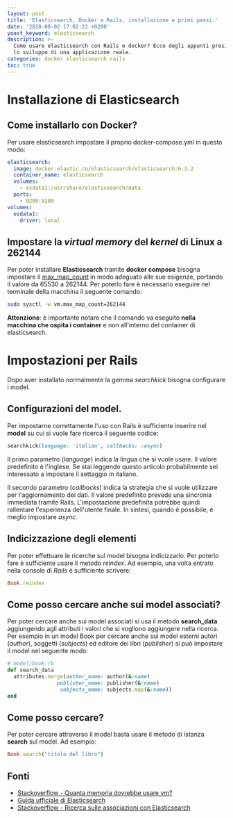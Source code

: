```yaml
---
layout: post
title: 'Elasticsearch, Docker e Rails, installazione e primi passi.'
date: '2018-08-02 17:02:22 +0200'
yoast_keyword: elasticsearch
description: >-
  Come usare elasticsearch con Rails e docker? Ecco degli appunti presi durante
  lo sviluppo di una applicazione reale.
categories: docker elasticsearch rails
toc: true
---
```

# Installazione di Elasticsearch

## Come installarlo con Docker?

Per usare elasticsearch impostare il proprio docker-compose.yml in questo modo:

```yaml
elasticsearch:
  image: docker.elastic.co/elasticsearch/elasticsearch:6.3.2
  container_name: elasticsearch
  volumes:
    - esdata1:/usr/share/elasticsearch/data
  ports:
    - 9200:9200
volumes:
  esdata1:
    driver: local
```

<script src="https://gist.github.com/simonini/9a5c9d3ec040ce2d412562333792324c.js"></script>

## Impostare la _virtual memory_ del _kernel_ di Linux a 262144

Per poter installare **Elasticsearch** tramite **docker compose** bisogna impostare il [max_map_count](https://www.kernel.org/doc/Documentation/sysctl/vm.txt) in modo adeguato alle sue esigenze, portando il valore da 65530 a 262144.
Per poterlo fare è necessario eseguire nel terminale della macchina il seguente comando:

```bash
sudo sysctl -w vm.max_map_count=262144
```

**Attenzione**: è importante notare che il comando va eseguito **nella macchina che ospita i container** e non all'interno del container di elasticsearch.


# Impostazioni per Rails

Dopo aver installato normalmente la gemma _searchkick_ bisogna configurare i model.

## Configurazioni del model.

Per impostarne correttamente l'uso con Rails è sufficiente inserire nel **model** su cui si vuole fare ricerca il seguente codice:

```ruby
searchkick(language: 'italian', callbacks: :async)
```

Il primo parametro (_language_) indica la lingua che si vuole usare.
Il valore predefinito è l'inglese.
Se stai leggendo questo articolo probabilmente sei interessato a impostare il settaggio in italiano.

Il secondo parametro (_callbacks_) indica la strategia che si vuole utilizzare per l'aggiornamento dei dati.
Il valore predefinito prevede una sincronia immediata tramite Rails.
L'impostazione predefinita potrebbe quindi rallentare l'esperienza dell'utente finale.
In sintesi, quando è possibile, è meglio impostare _async_.

## Indicizzazione degli elementi

Per poter effettuare le ricerche sul model bisogna indicizzarlo.
Per poterlo fare è sufficiente usare il metodo _reindex_.
Ad esempio, una volta entrato nella console di *Rails* è sufficiente scrivere:

```ruby
Book.reindex
```

## Come posso cercare anche sui model associati?

Per poter cercare anche sui model associati si usa il metodo __search_data__ aggiungendo agli attributi i valori che si vogliono aggiungere nella ricerca.
Per esempio in un model Book per cercare anche sui model esterni autori (_author_), soggetti (_subjects_) ed editore dei libri (_publisher_) si può impostare il model nel seguente modo:

```ruby
# model/book.rb
def search_data
  attributes.merge(author_name: author(&:name)
                publisher_name: publisher(&:name)
                 subjects_name: subjects.map(&:name))
end
```

## Come posso cercare?

Per poter cercare attraverso il model basta usare il metodo di istanza **search** sul model. Ad esempio:

```ruby
Book.search("titolo del libro")
```

## Fonti
  - [Stackoverflow - Quanta memoria dovrebbe usare vm?](https://stackoverflow.com/questions/11683850/how-much-memory-could-vm-use)
  - [Guida ufficiale di Elasticsearch](https://www.elastic.co/guide/en/elasticsearch/reference/current/docker.html)
  - [Stackoverflow - Ricerca sulle associazioni con Elasticsearch](https://stackoverflow.com/questions/31046428/rails-searchkick-elasticsearch-has-many-and-belongs-to-associations/31097297#31097297)
